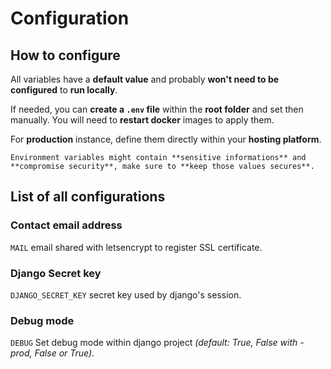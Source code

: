 # Configuration

## How to configure

All variables have a **default value** and probably **won't need to be configured** to **run locally**.

If needed, you can **create a `.env` file** within the **root folder** and set then manually. You will need to **restart docker** images to apply them.

For **production** instance, define them directly within your **hosting platform**. 

```{warning}
Environment variables might contain **sensitive informations** and **compromise security**, make sure to **keep those values secures**.
```

## List of all configurations

### Contact email address

`MAIL` email shared with letsencrypt to register SSL certificate.

### Django Secret key

`DJANGO_SECRET_KEY` secret key used by django's session.

### Debug mode

`DEBUG` Set debug mode within django project *(default: True, False with -prod, False or True)*.
